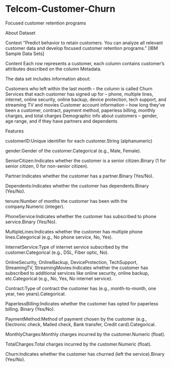 # Telcom-Customer-Churn
Focused customer retention programs

About Dataset

Context
"Predict behavior to retain customers. You can analyze all relevant customer data and develop focused customer retention programs." [IBM Sample Data Sets]

Content
Each row represents a customer, each column contains customer’s attributes described on the column Metadata.


The data set includes information about:

Customers who left within the last month – the column is called Churn
Services that each customer has signed up for – phone, multiple lines, internet, online security, online backup, device protection, tech support, and streaming TV and movies
Customer account information – how long they’ve been a customer, contract, payment method, paperless billing, monthly charges, and total charges
Demographic info about customers – gender, age range, and if they have partners and dependents



Features

customerID:Unique identifier for each customer.String (alphanumeric)

gender:Gender of the customer.Categorical (e.g., Male, Female).

SeniorCitizen:Indicates whether the customer is a senior citizen.Binary (1 for senior citizen, 0 for non-senior citizen).

Partner:Indicates whether the customer has a partner.Binary (Yes/No).

Dependents:Indicates whether the customer has dependents.Binary (Yes/No).

tenure:Number of months the customer has been with the company.Numeric (integer).

PhoneService:Indicates whether the customer has subscribed to phone service.Binary (Yes/No).

MultipleLines:Indicates whether the customer has multiple phone lines.Categorical (e.g., No phone service, No, Yes).

InternetService:Type of internet service subscribed by the customer.Categorical (e.g., DSL, Fiber optic, No).

OnlineSecurity, OnlineBackup, DeviceProtection, TechSupport, StreamingTV, StreamingMovies:Indicates whether the customer has subscribed to additional services like online security, online backup, etc.Categorical (e.g., No, Yes, No internet service).

Contract:Type of contract the customer has (e.g., month-to-month, one year, two years).Categorical.

PaperlessBilling:Indicates whether the customer has opted for paperless billing. Binary (Yes/No).

PaymentMethod:Method of payment chosen by the customer (e.g., Electronic check, Mailed check, Bank transfer, Credit card).Categorical.

MonthlyCharges:Monthly charges incurred by the customer.Numeric (float).

TotalCharges:Total charges incurred by the customer.Numeric (float).

Churn:Indicates whether the customer has churned (left the service).Binary (Yes/No).

